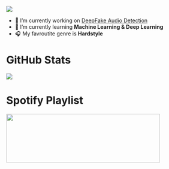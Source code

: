 <img src="https://readme-typing-svg.herokuapp.com?lines=Software+Engineering+Student;Always%20learning%20new%20Technology;AI%20Enthusiant;MERN%20Developer;Hardstyle%20Lover&center=true&width=500&height=50"></a>

- 🔭 I’m currently working on [DeepFake Audio Detection](https://github.com/MarkHershey/AudioDeepFakeDetection.git)
- 🌱 I’m currently learning **Machine Learning & Deep Learning**
- 🎧 My favroutite genre is **Hardstyle**

# GitHub Stats
![](https://github-readme-streak-stats.herokuapp.com/?user=WaliMuhammadAhmad&theme=vision-friendly-dark&hide_border=true)<br/>

# Spotify Playlist
<a href="https://open.spotify.com/playlist/37i9dQZEVXcFHXhfD9hVC1?si=20bd6fe171304a41">
<img src="https://phcorner.net/attachments/giphy-1-ezgif-com-gif-maker-gif.2524313/" height="130" width="410" /></a>
